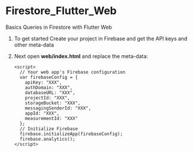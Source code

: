 # Firestore_Flutter_Web
Basics Queries in Firestore with Flutter Web
<ol>
  <li>To get started Create your project in Firebase and get the API keys and other meta-data</li>
  <p></p>
  <li>Next open <strong> web/index.html</strong> and replace the meta-data:</li>
  
  ```
  <script>
    // Your web app's Firebase configuration
    var firebaseConfig = {
      apiKey: "XXX",
      authDomain: "XXX",
      databaseURL: "XXX",
      projectId: "XXX",
      storageBucket: "XXX",
      messagingSenderId: "XXX",
      appId: "XXX",
      measurementId: "XXX"
    };
    // Initialize Firebase
    firebase.initializeApp(firebaseConfig);
    firebase.analytics();
  </script> 
  ```
  
</ol>
